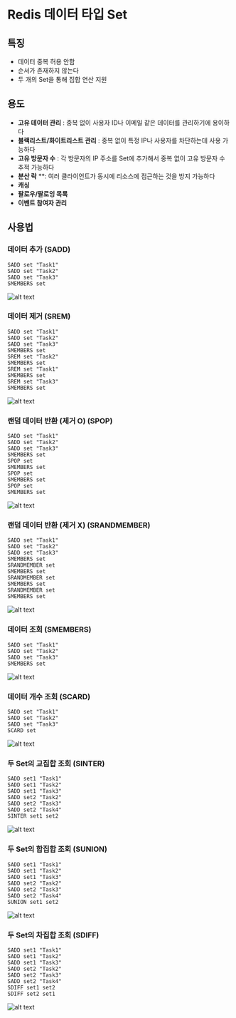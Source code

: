 # Redis 데이터 타입 Set

## 특징

- 데이터 중복 허용 안함
- 순서가 존재하지 않는다
- 두 개의 Set을 통해 집합 연산 지원

## 용도

- **고유 데이터 관리** : 중복 없이 사용자 ID나 이메일 같은 데이터를 관리하기에 용이하다
- **블랙리스트/화이트리스트 관리** : 중복 없이 특정 IP나 사용자를 차단하는데 사용 가능하다
- **고유 방문자 수** : 각 방문자의 IP 주소를 Set에 추가해서 중복 없이 고유 방문자 수 추적 가능하다
- **분산 락** **: 여러 클라이언트가 동시에 리소스에 접근하는 것을 방지 가능하다
- **캐싱**
- **팔로우/팔로잉 목록**
- **이벤트 참여자 관리**

## 사용법

### 데이터 추가 (SADD)

```
SADD set "Task1"
SADD set "Task2"
SADD set "Task3"
SMEMBERS set
```

![alt text](20250129_211320.png)

### 데이터 제거 (SREM)

```
SADD set "Task1"
SADD set "Task2"
SADD set "Task3"
SMEMBERS set
SREM set "Task2"
SMEMBERS set
SREM set "Task1"
SMEMBERS set
SREM set "Task3"
SMEMBERS set
```

![alt text](20250129_222300.png)

### 랜덤 데이터 반환 (제거 O) (SPOP)

```
SADD set "Task1"
SADD set "Task2"
SADD set "Task3"
SMEMBERS set
SPOP set
SMEMBERS set
SPOP set
SMEMBERS set
SPOP set
SMEMBERS set
```

![alt text](20250129_223204.png)

### 랜덤 데이터 반환 (제거 X) (SRANDMEMBER)

```
SADD set "Task1"
SADD set "Task2"
SADD set "Task3"
SMEMBERS set
SRANDMEMBER set
SMEMBERS set
SRANDMEMBER set
SMEMBERS set
SRANDMEMBER set
SMEMBERS set
```

![alt text](20250129_223326.png)

### 데이터 조회 (SMEMBERS)

```
SADD set "Task1"
SADD set "Task2"
SADD set "Task3"
SMEMBERS set
```

![alt text](20250129_211320.png)

### 데이터 개수 조회 (SCARD)

```
SADD set "Task1"
SADD set "Task2"
SADD set "Task3"
SCARD set
```

![alt text](20250129_222511.png)

### 두 Set의 교집합 조회 (SINTER)

```
SADD set1 "Task1"
SADD set1 "Task2"
SADD set1 "Task3"
SADD set2 "Task2"
SADD set2 "Task3"
SADD set2 "Task4"
SINTER set1 set2
```

![alt text](20250129_222748.png)

### 두 Set의 합집합 조회 (SUNION)

```
SADD set1 "Task1"
SADD set1 "Task2"
SADD set1 "Task3"
SADD set2 "Task2"
SADD set2 "Task3"
SADD set2 "Task4"
SUNION set1 set2
```

![alt text](20250129_222905.png)

### 두 Set의 차집합 조회 (SDIFF)

```
SADD set1 "Task1"
SADD set1 "Task2"
SADD set1 "Task3"
SADD set2 "Task2"
SADD set2 "Task3"
SADD set2 "Task4"
SDIFF set1 set2
SDIFF set2 set1
```

![alt text](20250129_222957.png)
